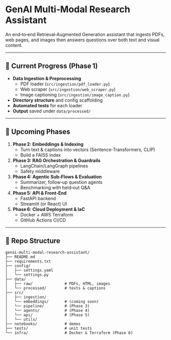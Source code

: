 # GenAI Multi‑Modal Research Assistant

An end‑to‑end Retrieval‑Augmented Generation assistant that ingests PDFs, web pages, and images then answers questions over both text and visual content.

---

## 🚀 Current Progress (Phase 1)

- **Data Ingestion & Preprocessing**  
  - PDF loader (`src/ingestion/pdf_loader.py`)  
  - Web scraper (`src/ingestion/web_scraper.py`)  
  - Image captioning (`src/ingestion/image_caption.py`)  
- **Directory structure** and config scaffolding  
- **Automated tests** for each loader  
- **Output** saved under `data/processed/`

---

## 📅 Upcoming Phases

1. **Phase 2: Embeddings & Indexing**  
   - Turn text & captions into vectors (Sentence‑Transformers, CLIP)  
   - Build a FAISS index  
2. **Phase 3: RAG Orchestration & Guardrails**  
   - LangChain/LangGraph pipelines  
   - Safety middleware  
3. **Phase 4: Agentic Sub‑Flows & Evaluation**  
   - Summarizer, follow‑up question agents  
   - Benchmarking with held‑out Q&A  
4. **Phase 5: API & Front‑End**  
   - FastAPI backend  
   - Streamlit (or React) UI  
5. **Phase 6: Cloud Deployment & IaC**  
   - Docker + AWS Terraform  
   - GitHub Actions CI/CD

---

## 📂 Repo Structure

```plaintext
genai-multi-modal-research-assistant/
├── README.md
├── requirements.txt
├── config/
│   ├── settings.yaml
│   └── settings.py
├── data/
│   ├── raw/              # PDFs, HTML, images
│   └── processed/        # texts & captions
├── src/
│   ├── ingestion/
│   └── embeddings/       # (coming soon)
│   └── pipeline/         # (Phase 3)
│   └── agents/           # (Phase 4)
│   └── api/              # (Phase 5)
│   └── utils/
├── notebooks/            # demos
├── tests/                # unit tests
└── infra/                # Docker & Terraform (Phase 6)
